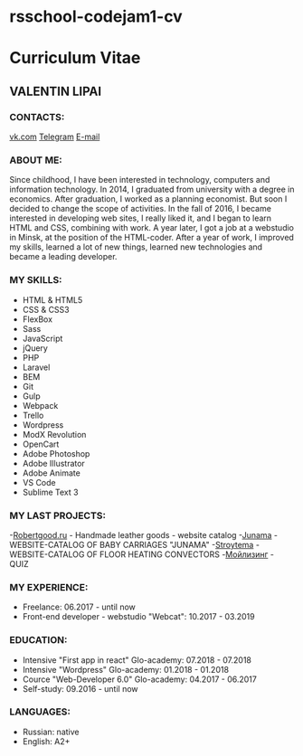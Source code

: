 # rsschool-codejam1-cv


# Curriculum Vitae

## VALENTIN LIPAI

### CONTACTS:
[vk.com](https://vk.com/mr_val)
[Telegram](https://t.me/ValentinVL)
[E-mail](mailto:valentine.webdev@gmail.com)

### ABOUT ME:
Since childhood, I have been interested in technology, computers and information technology. In 2014, I graduated from university with a degree in economics. After graduation, I worked as a planning economist. But soon I decided to change the scope of activities. In the fall of 2016, I became interested in developing web sites, I really liked it, and I began to learn HTML and CSS, combining with work. A year later, I got a job at a webstudio in Minsk, at the position of the HTML-coder. After a year of work, I improved my skills, learned a lot of new things, learned new technologies and became a leading developer.

### MY SKILLS:
* HTML & HTML5
* CSS & CSS3
* FlexBox
* Sass
* JavaScript
* jQuery
* PHP
* Laravel
* BEM
* Git
* Gulp
* Webpack
* Trello
* Wordpress
* ModX Revolution
* OpenCart
* Adobe Photoshop
* Adobe Illustrator
* Adobe Animate
* VS Code
* Sublime Text 3


### MY LAST PROJECTS:

-[Robertgood.ru](http://robertgood.ru) - Handmade leather goods - website catalog
-[Junama](http://www.junama.by/) - WEBSITE-CATALOG OF BABY CARRIAGES "JUNAMA"
-[Stroytema](http://stroytema.by/) - WEBSITE-CATALOG OF FLOOR HEATING CONVECTORS
-[Мойлизинг](https://мойлизинг.бел/) - QUIZ


### MY EXPERIENCE:
* Freelance: 06.2017 - until now
* Front-end developer - webstudio "Webcat": 10.2017 - 03.2019


### EDUCATION:
* Intensive "First app in react" Glo-academy: 07.2018 - 07.2018
* Intensive "Wordpress" Glo-academy: 01.2018 - 01.2018
* Cource "Web-Developer 6.0" Glo-academy: 04.2017 - 06.2017
* Self-study: 09.2016 - until now


### LANGUAGES:
* Russian: native
* English: A2+
